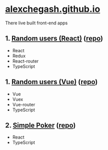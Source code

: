 # [alexchegash.github.io](https://alexchegash.github.io)
There live built front-end apps
## 1. [Random users (React)](https://alexchegash.github.io/react) ([repo](https://github.com/alexchegash/random-users-react))
- React
- Redux
- React-router
- TypeScript
## 1. [Random users (Vue)](https://alexchegash.github.io/vue) ([repo](https://github.com/alexchegash/vue-vuex-router-ts))
- Vue
- Vuex
- Vue-router
- TypeScript
## 2. [Simple Poker](https://alexchegash.github.io/poker) ([repo](https://github.com/alexchegash/poker))
- React
- TypeScript
